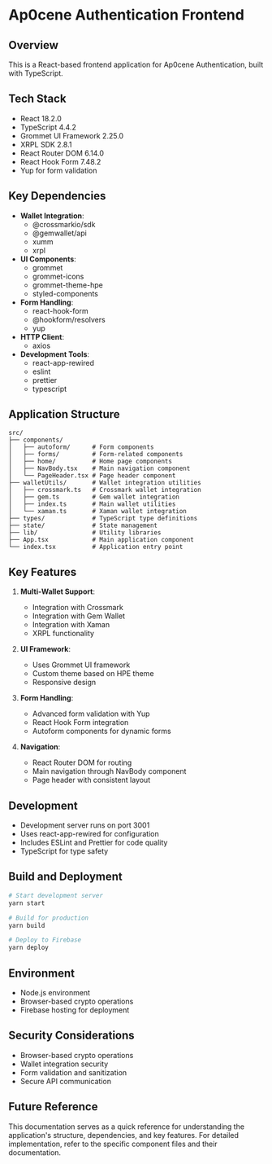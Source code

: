 # Ap0cene Authentication Frontend

## Overview

This is a React-based frontend application for Ap0cene Authentication, built with TypeScript.

## Tech Stack

- React 18.2.0
- TypeScript 4.4.2
- Grommet UI Framework 2.25.0
- XRPL SDK 2.8.1
- React Router DOM 6.14.0
- React Hook Form 7.48.2
- Yup for form validation

## Key Dependencies

- **Wallet Integration**:
  - @crossmarkio/sdk
  - @gemwallet/api
  - xumm
  - xrpl
- **UI Components**:
  - grommet
  - grommet-icons
  - grommet-theme-hpe
  - styled-components
- **Form Handling**:
  - react-hook-form
  - @hookform/resolvers
  - yup
- **HTTP Client**:
  - axios
- **Development Tools**:
  - react-app-rewired
  - eslint
  - prettier
  - typescript

## Application Structure

```
src/
├── components/
│   ├── autoform/      # Form components
│   ├── forms/         # Form-related components
│   ├── home/          # Home page components
│   ├── NavBody.tsx    # Main navigation component
│   └── PageHeader.tsx # Page header component
├── walletUtils/       # Wallet integration utilities
│   ├── crossmark.ts   # Crossmark wallet integration
│   ├── gem.ts         # Gem wallet integration
│   ├── index.ts       # Main wallet utilities
│   └── xaman.ts       # Xaman wallet integration
├── types/             # TypeScript type definitions
├── state/             # State management
├── lib/               # Utility libraries
├── App.tsx            # Main application component
└── index.tsx          # Application entry point
```

## Key Features

1. **Multi-Wallet Support**:

   - Integration with Crossmark
   - Integration with Gem Wallet
   - Integration with Xaman
   - XRPL functionality

2. **UI Framework**:

   - Uses Grommet UI framework
   - Custom theme based on HPE theme
   - Responsive design

3. **Form Handling**:

   - Advanced form validation with Yup
   - React Hook Form integration
   - Autoform components for dynamic forms

4. **Navigation**:
   - React Router DOM for routing
   - Main navigation through NavBody component
   - Page header with consistent layout

## Development

- Development server runs on port 3001
- Uses react-app-rewired for configuration
- Includes ESLint and Prettier for code quality
- TypeScript for type safety

## Build and Deployment

```bash
# Start development server
yarn start

# Build for production
yarn build

# Deploy to Firebase
yarn deploy
```

## Environment

- Node.js environment
- Browser-based crypto operations
- Firebase hosting for deployment

## Security Considerations

- Browser-based crypto operations
- Wallet integration security
- Form validation and sanitization
- Secure API communication

## Future Reference

This documentation serves as a quick reference for understanding the application's structure, dependencies, and key features. For detailed implementation, refer to the specific component files and their documentation.
